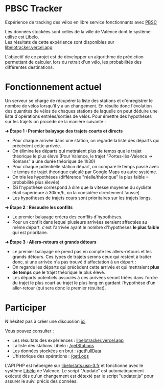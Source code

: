 # PBSC Tracker
Expérience de tracking des vélos en libre service fonctionnants avec [PBSC](https://www.pbsc.com/fr)

Les données stockées sont celles de la ville de Valence dont le système utilisé est [Libélo](https://www.vrd-mobilites.fr/velo/).  
Les résultats de cette expérience sont disponibles sur [libelotracker.vercel.app](https://libelotracker.vercel.app/)

L'objectif de ce projet est de développer un algorithme de prédiction permettant de calculer,
lors du retrait d'un vélo, les probabilités des différentes destinations.

# Fonctionnement actuel

Un serveur se charge de récupérer la liste des stations et d'enregistrer le nombre de vélos lorsqu'il y a un changement.
En résulte donc l'évolution des quantités de vélos de chaques stations de laquelle on peut déduire une liste d'opérations entrées/sorties de vélos.
Pour émettre des hypothèses sur les trajets on procède de la manière suivante :

 **➜ Étape 1 : Premier balayage des trajets courts et directs**
 - Pour chaque arrivée dans une station, on regarde la liste des départs qui précèdent cette arrivée.
 - On élimine les départs qui mettraient plus de temps que le trajet théorique le plus élevé
 	(Pour Valence, le trajet "Portes-lès-Valence -> Romans" a une durée théorique de 1h30)
 - Pour chaque potentielle station départ, on compare le temps passé avec le temps de trajet théorique calculé par Google Maps ou autre système.
 - On trie les hypothèses (différence "réelle/théorique" la plus faible = probabilité plus élevée)
 - (Si l'hypothèse correspond à dire que la vitesse moyenne du cycliste était supérieure à 30km/h, on la considère directement fausse)
 - Les hypothèses de trajets cours sont prioritaires sur les trajets longs.
 
 **➜ Étape 2 : Résoudre les conflits**
 - Le premier balayage créera des conflits d'hypothèses.
 - Pour un conflit dans lequel plusieurs arrivées seraient affectées au même départ, c'est l'arrivée ayant le nombre d'hypothèses
 	**le plus faible** qui est prioritaire.

 **➜ Étape 3 : Allers-retours et grands détours**
 - Le premier balayage ne prend pas en compte les allers-retours et les grands détours. Ces types
 	de trajets serons ceux qui restent à traiter donc, si une arrivée n'a pas trouvé d'affectation à un départ :
 - On regarde les départs qui précèdent cette arrivée et qui mettraient **plus de temps** que le trajet théorique le plus élevé.
 - Les départs potentiels associés à ces arrivées seront triées dans l'ordre du trajet le plus court au trajet le plus long en
 	gardant l'hypothèse d'un aller-retour (qui sera donc le premier résultat).

# Participer

N'hésitez pas à créer une discussion [ici](https://github.com/Mathieu2301/PBSC-Tracker/discussions).  

Vous pouvez consulter :
 - Les résultats des expériences : [libelotracker.vercel.app](https://libelotracker.vercel.app/)
 - La liste des stations Libélo : [/getStations](https://libelostats.usp-3.fr/getStations)
 - Les données stockées en brut : [/getFullData](https://libelostats.usp-3.fr/getFullData)
 - L'historique des opérations : [/getLogs](https://libelostats.usp-3.fr/getLogs)

L'API PHP est hébergée sur [libelostats.usp-3.fr](https://libelostats.usp-3.fr/) et fonctionne avec le système [Libélo](https://www.vrd-mobilites.fr/velo/) de Valence.
Le script "/update" est automatiquement exécuté dès qu'un changement est détexté par le script "updater.js" pour assurer le suivi précis des données.
